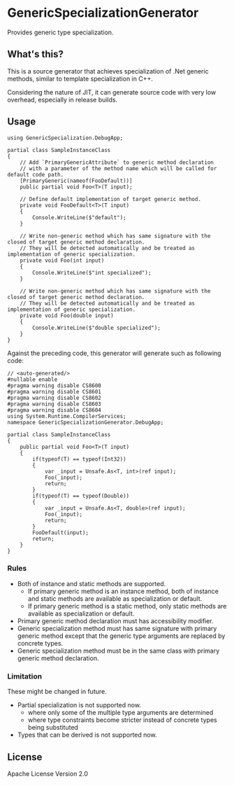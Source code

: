 # GenericSpecializationGenerator

Provides generic type specialization.

## What's this?

This is a source generator that achieves specialization of .Net generic methods,
similar to template specialization in C++.

Considering the nature of JIT, it can generate source code with very low overhead,
especially in release builds.

## Usage

```CSharp
using GenericSpecialization.DebugApp;

partial class SampleInstanceClass
{
    // Add `PrimaryGenericAttribute` to generic method declaration
    // with a parameter of the method name which will be called for default code path.
    [PrimaryGeneric(nameof(FooDefault))]
    public partial void Foo<T>(T input);

    // Define default implementation of target generic method.
    private void FooDefault<T>(T input)
    {
        Console.WriteLine($"default");
    }

    // Write non-generic method which has same signature with the closed of target generic method declaration.
    // They will be detected automatically and be treated as implementation of generic specialization.
    private void Foo(int input)
    {
        Console.WriteLine($"int specialized");
    }

    // Write non-generic method which has same signature with the closed of target generic method declaration.
    // They will be detected automatically and be treated as implementation of generic specialization.
    private void Foo(double input)
    {
        Console.WriteLine($"double specialized");
    }
}
```

Against the preceding code, this generator will generate such as following code:

```CSharp
// <auto-generated/>
#nullable enable
#pragma warning disable CS8600
#pragma warning disable CS8601
#pragma warning disable CS8602
#pragma warning disable CS8603
#pragma warning disable CS8604
using System.Runtime.CompilerServices;
namespace GenericSpecializationGenerator.DebugApp;

partial class SampleInstanceClass
{
    public partial void Foo<T>(T input)
    {
        if(typeof(T) == typeof(Int32))
        {
            var _input = Unsafe.As<T, int>(ref input);
            Foo(_input);
            return;
        }
        if(typeof(T) == typeof(Double))
        {
            var _input = Unsafe.As<T, double>(ref input);
            Foo(_input);
            return;
        }
        FooDefault(input);
        return;
    }
}
```

### Rules

- Both of instance and static methods are supported.
  - If primary generic method is an instance method,
    both of instance and static methods are available as specialization or default.
  - If primary generic method is a static method,
    only static methods are available as specialization or default.
- Primary generic method declaration must has accessibility modifier.
- Generic specialization method must has same signature with primary generic method except that the generic type arguments are replaced by concrete types.
- Generic specialization method must be in the same class with primary generic method declaration.

### Limitation

These might be changed in future.

- Partial specialization is not supported now.
  - where only some of the multiple type arguments are determined
  - where type constraints become stricter instead of concrete types being substituted
- Types that can be derived is not supported now.

## License

Apache License Version 2.0
